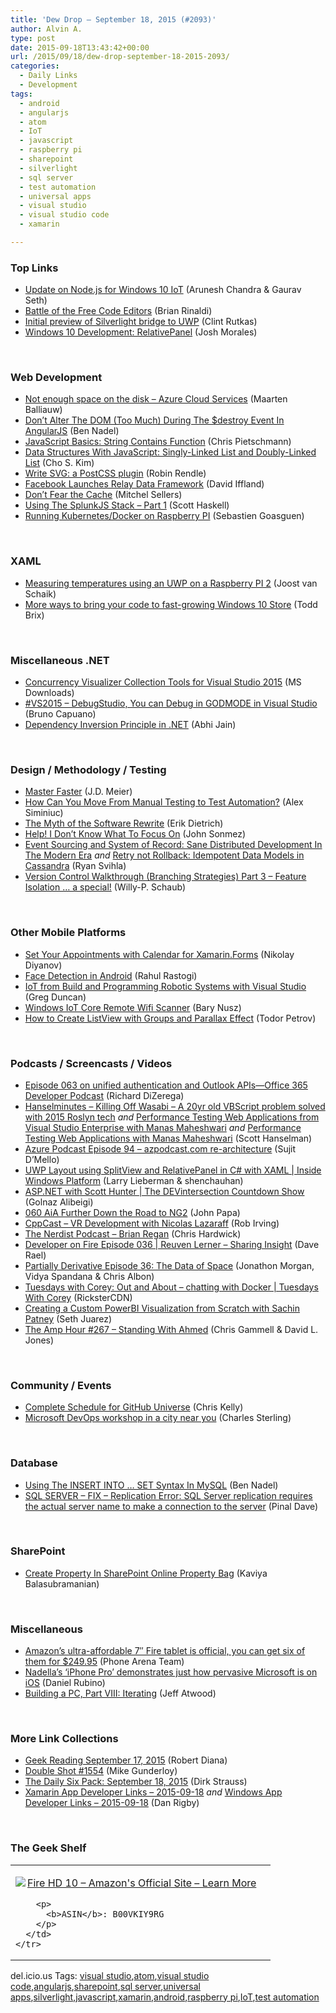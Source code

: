 ```yaml
---
title: 'Dew Drop – September 18, 2015 (#2093)'
author: Alvin A.
type: post
date: 2015-09-18T13:43:42+00:00
url: /2015/09/18/dew-drop-september-18-2015-2093/
categories:
  - Daily Links
  - Development
tags:
  - android
  - angularjs
  - atom
  - IoT
  - javascript
  - raspberry pi
  - sharepoint
  - silverlight
  - sql server
  - test automation
  - universal apps
  - visual studio
  - visual studio code
  - xamarin

---
```

### <a name="top"></a>Top Links

  * <a href="http://blogs.windows.com/buildingapps/2015/09/17/update-on-node-js-for-windows-10-iot/?WT.mc_id=DX_MVP4025064" target="_blank">Update on Node.js for Windows 10 IoT</a> (Arunesh Chandra & Gaurav Seth)
  * <a href="http://developer.telerik.com/featured/battle-of-the-free-code-editors/" target="_blank">Battle of the Free Code Editors</a> (Brian Rinaldi)
  * <a href="http://blogs.windows.com/buildingapps/2015/09/17/initial-preview-of-silverlight-bridge-to-uwp/?WT.mc_id=DX_MVP4025064" target="_blank">Initial preview of Silverlight bridge to UWP</a> (Clint Rutkas)
  * <a href="http://blog.falafel.com/windows-10-development-relativepanel/" target="_blank">Windows 10 Development: RelativePanel</a> (Josh Morales)

&nbsp;

### <a name="web"></a>Web Development

  * <a href="http://blog.maartenballiauw.be/post/2015/09/17/Not-enough-space-on-the-disk-Azure-Cloud-Services.aspx" target="_blank">Not enough space on the disk &#8211; Azure Cloud Services</a> (Maarten Balliauw)
  * <a href="http://www.bennadel.com/blog/2914-don-t-alter-the-dom-too-much-during-the-destroy-event-in-angularjs.htm" target="_blank">Don&#8217;t Alter The DOM (Too Much) During The $destroy Event In AngularJS</a> (Ben Nadel)
  * <a href="http://feedproxy.google.com/~r/crpietschmann/~3/LG7HvzLh7Vg/post.aspx" target="_blank">JavaScript Basics: String Contains Function</a> (Chris Pietschmann)
  * <a href="http://code.tutsplus.com/articles/data-structures-with-javascript-singly-linked-list-and-doubly-linked-list--cms-23392" target="_blank">Data Structures With JavaScript: Singly-Linked List and Doubly-Linked List</a> (Cho S. Kim)
  * <a href="https://github.com/jonathantneal/postcss-write-svg" target="_blank">Write SVG: a PostCSS plugin</a> (Robin Rendle)
  * <a href="http://www.infoq.com/news/2015/09/facebook-relay-open-sourced?utm_campaign=infoq_content&utm_source=infoq&utm_medium=feed&utm_term=global" target="_blank">Facebook Launches Relay Data Framework</a> (David Iffland)
  * <a href="http://mitchelsellers.com/blogs/2015/07/31/dont-fear-the-cache.aspx" target="_blank">Don&#8217;t Fear the Cache</a> (Mitchel Sellers)
  * <a href="http://blogs.splunk.com/2015/09/17/using-the-splunkjs-stack-part-1/" target="_blank">Using The SplunkJS Stack – Part 1</a> (Scott Haskell)
  * <a href="https://dzone.com/articles/running-kubernetesdocker-on-raspberry-pi?utm_medium=feed&utm_source=feedpress.me&utm_campaign=Feed%3A+dzone" target="_blank">Running Kubernetes/Docker on Raspberry PI</a> (Sebastien Goasguen)

&nbsp;

### <a name="silverlight"></a>XAML

  * <a href="http://feedproxy.google.com/~r/blogspot/dotnetbyexample/~3/fWTpS64VmT0/measuring-temperatures-using-uwp-on.html" target="_blank">Measuring temperatures using an UWP on a Raspberry PI 2</a> (Joost van Schaik)
  * <a href="http://blogs.windows.com/buildingapps/2015/09/17/more-ways-to-bring-your-code-to-fast-growing-windows-10-store/?WT.mc_id=DX_MVP4025064" target="_blank">More ways to bring your code to fast-growing Windows 10 Store</a> (Todd Brix)

&nbsp;

### <a name="dotnet"></a>Miscellaneous .NET

  * <a href="http://www.microsoft.com/en-us/download/details.aspx?id=49103&WT.mc_id=DX_MVP4025064" target="_blank">Concurrency Visualizer Collection Tools for Visual Studio 2015</a> (MS Downloads)
  * <a href="http://feedproxy.google.com/~r/elbruno/~3/LCd0ItCvZgA/" target="_blank">#VS2015 – DebugStudio, You can Debug in GODMODE in Visual Studio</a> (Bruno Capuano)
  * <a href="http://www.abhijainsblog.com/2015/09/dependency-inversion-principle-in-net.html" target="_blank">Dependency Inversion Principle in .NET</a> (Abhi Jain)

&nbsp;

### <a name="design"></a>Design / Methodology / Testing

  * <a href="http://feedproxy.google.com/~r/SourcesOfInsight/~3/K_L8NZhtOR4/" target="_blank">Master Faster</a> (J.D. Meier)
  * <a href="http://simpleprogrammer.com/2015/09/18/how-can-you-move-from-manual-testing-to-test-automation/" target="_blank">How Can You Move From Manual Testing to Test Automation?</a> (Alex Siminiuc)
  * <a href="http://blog.ndepend.com/the-myth-of-the-software-rewrite/" target="_blank">The Myth of the Software Rewrite</a> (Erik Dietrich)
  * <a href="http://simpleprogrammer.com/2015/09/17/help-i-dont-know-what-to-focus-on/" target="_blank">Help! I Don’t Know What To Focus On</a> (John Sonmez)
  * <a href="http://feedproxy.google.com/~r/LosTechies/~3/Wrs1w25TUA4/" target="_blank">Event Sourcing and System of Record: Sane Distributed Development In The Modern Era</a> _and_ <a href="http://feedproxy.google.com/~r/LosTechies/~3/arW33dJUOfA/" target="_blank">Retry not Rollback: Idempotent Data Models in Cassandra</a> (Ryan Svihla)
  * <a href="http://blogs.msdn.com/b/visualstudioalmrangers/archive/2015/09/17/version-control-walkthrough-part-3-feature-isolation-a-special.aspx?WT.mc_id=DX_MVP4025064" target="_blank">Version Control Walkthrough (Branching Strategies) Part 3 &#8211; Feature Isolation … a special!</a> (Willy-P. Schaub)

&nbsp;

### <a name="mobile"></a>Other Mobile Platforms

  * <a href="http://tracking.feedpress.it/link/10810/1766285" target="_blank">Set Your Appointments with Calendar for Xamarin.Forms</a> (Nikolay Diyanov)
  * <a href="http://blogs.quovantis.com/face-detection-in-android/" target="_blank">Face Detection in Android</a> (Rahul Rastogi)
  * <a href="https://channel9.msdn.com/coding4fun/blog/IoT-from-Build-and-Programming-Robotic-Systems-with-Visual-Studio?WT.mc_id=DX_MVP4025064" target="_blank">IoT from Build and Programming Robotic Systems with Visual Studio</a> (Greg Duncan)
  * <a href="http://blog.falafel.com/windows-iot-core-remote-wifi-scanner/" target="_blank">Windows IoT Core Remote Wifi Scanner</a> (Bary Nusz)
  * <a href="http://tracking.feedpress.it/link/10810/1767790" target="_blank">How to Create ListView with Groups and Parallax Effect</a> (Todor Petrov)

&nbsp;

### <a name="podcasts"></a>Podcasts / Screencasts / Videos

  * <a href="https://blogs.office.com/2015/09/17/episode-063-on-unified-authentication-and-outlook-apis-office-365-developer-podcast/" target="_blank">Episode 063 on unified authentication and Outlook APIs—Office 365 Developer Podcast</a> (Richard DiZerega)
  * <a href="http://www.hanselminutes.com/default.aspx?ShowID=16486" target="_blank">Hanselminutes &#8211; Killing Off Wasabi &#8211; A 20yr old VBScript problem solved with 2015 Roslyn tech</a> _and_ <a href="https://channel9.msdn.com/Shows/Azure-Friday/Performance-Testing-Web-Applications-from-Visual-Studio-Enterprise-with-Manas-Maheshwari?WT.mc_id=DX_MVP4025064" target="_blank">Performance Testing Web Applications from Visual Studio Enterprise with Manas Maheshwari</a> _and_ <a href="https://channel9.msdn.com/Shows/Azure-Friday/Performance-Testing-Web-Applications-with-Manas-Maheshwari?WT.mc_id=DX_MVP4025064" target="_blank">Performance Testing Web Applications with Manas Maheshwari</a> (Scott Hanselman)
  * <a href="http://azpodcast.azurewebsites.net/post/Episode-94-azpodcastcom-re-architecture" target="_blank">Azure Podcast Episode 94 &#8211; azpodcast.com re-architecture</a> (Sujit D&#8217;Mello)
  * <a href="https://channel9.msdn.com/Shows/Inside-Windows-Platform/UWP-Layout-using-SplitView-and-RelativePanel-in-C-with-XAML?WT.mc_id=DX_MVP4025064" target="_blank">UWP Layout using SplitView and RelativePanel in C# with XAML | Inside Windows Platform</a> (Larry Lieberman & shenchauhan)
  * <a href="https://channel9.msdn.com/Shows/The-DEVintersection-Countdown-Show/ASPNET-with-Scott-Hunter?WT.mc_id=DX_MVP4025064" target="_blank">ASP.NET with Scott Hunter | The DEVintersection Countdown Show</a> (Golnaz Alibeigi)
  * <a href="https://devchat.tv/adventures-in-angular/060-aia-further-down-the-road-to-ng2" target="_blank">060 AiA Further Down the Road to NG2</a> (John Papa)
  * <a href="http://cppcast.libsyn.com/vr-development-with-nicolas-lazaraff" target="_blank">CppCast &#8211; VR Development with Nicolas Lazaraff</a> (Rob Irving)
  * <a href="http://nerdist.libsyn.com/brian-regan" target="_blank">The Nerdist Podcast &#8211; Brian Regan</a> (Chris Hardwick)
  * <a href="http://feedproxy.google.com/~r/developeronfire/~3/f2q8GtAQnKg/reuven-lerner-sharing-insight" target="_blank">Developer on Fire Episode 036 | Reuven Lerner &#8211; Sharing Insight</a> (Dave Rael)
  * <a href="http://feedproxy.google.com/~r/PartiallyDerivative/~3/67nyCUaal5A/episode-36-the-data-of-space" target="_blank">Partially Derivative Episode 36: The Data of Space</a> (Jonathon Morgan, Vidya Spandana & Chris Albon)
  * <a href="https://channel9.msdn.com/Shows/Tuesdays-With-Corey/Tuesdays-with-Corey-Out-and-About-chatting-with-Docker?WT.mc_id=DX_MVP4025064" target="_blank">Tuesdays with Corey: Out and About &#8211; chatting with Docker | Tuesdays With Corey</a> (RicksterCDN)
  * <a href="https://channel9.msdn.com/Blogs/Seth-Juarez/Creating-a-Custom-PowerBI-Visualization-from-Scratch-with-Sachin-Patney?WT.mc_id=DX_MVP4025064" target="_blank">Creating a Custom PowerBI Visualization from Scratch with Sachin Patney</a> (Seth Juarez)
  * <a href="http://feedproxy.google.com/~r/TheAmpHour/~3/HTZSogyBNfU/" target="_blank">The Amp Hour #267 – Standing With Ahmed</a> (Chris Gammell & David L. Jones)

&nbsp;

### <a name="events"></a>Community / Events

  * <a href="https://github.com/blog/2057-complete-schedule-for-github-universe" target="_blank">Complete Schedule for GitHub Universe</a> (Chris Kelly)
  * <a href="http://blogs.msdn.com/b/charles_sterling/archive/2015/09/17/microsoft-devops-workshop-in-a-city-near-you.aspx?WT.mc_id=DX_MVP4025064" target="_blank">Microsoft DevOps workshop in a city near you</a> (Charles Sterling)

&nbsp;

### <a name="sql"></a>Database

  * <a href="http://www.bennadel.com/blog/2913-using-the-insert-into-set-syntax-in-mysql.htm" target="_blank">Using The INSERT INTO &#8230; SET Syntax In MySQL</a> (Ben Nadel)
  * <a href="http://blog.sqlauthority.com/2015/09/18/sql-server-fix-replication-error-sql-server-replication-requires-the-actual-server-name-to-make-a-connection-to-the-server/" target="_blank">SQL SERVER – FIX – Replication Error: SQL Server replication requires the actual server name to make a connection to the server</a> (Pinal Dave)

&nbsp;

### <a name="sp"></a>SharePoint

  * <a href="http://www.c-sharpcorner.com/UploadFile/93cb27/create-property-in-sharepoint-online-property-bag/" target="_blank">Create Property In SharePoint Online Property Bag</a> (Kaviya Balasubramanian)

&nbsp;

### <a name="misc"></a>Miscellaneous

  * <a href="http://feedproxy.google.com/~r/phonearena/ySoL/~3/GKuFqnDuZC0/Amazons-ultra-affordable-7-Fire-tablet-is-official-you-can-get-six-of-them-for-249.95_id73836" target="_blank">Amazon&#8217;s ultra-affordable 7&#8243; Fire tablet is official, you can get six of them for $249.95</a> (Phone Arena Team)
  * <a href="http://feedproxy.google.com/~r/wmexperts/~3/7nAUYe7E_IU/story01.htm" target="_blank">Nadella&#8217;s &#8216;iPhone Pro&#8217; demonstrates just how pervasive Microsoft is on iOS</a> (Daniel Rubino)
  * <a href="http://blog.codinghorror.com/building-a-pc-part-viii-iterating/" target="_blank">Building a PC, Part VIII: Iterating</a> (Jeff Atwood)

&nbsp;

### <a name="links"></a>More Link Collections

  * <a href="http://feeds.regulargeek.com/~r/RegularGeek/~3/_dHFvvSTW7o/" target="_blank">Geek Reading September 17, 2015</a> (Robert Diana)
  * <a href="http://afreshcup.com/home/2015/9/18/double-shot-1554.html" target="_blank">Double Shot #1554</a> (Mike Gunderloy)
  * <a href="http://www.dirkstrauss.com/ditch-android-for-apple/" target="_blank">The Daily Six Pack: September 18, 2015</a> (Dirk Strauss)
  * <a href="http://allaboutxamarin.com/2015/09/xamarin-app-developer-links-2015-09-18/" target="_blank">Xamarin App Developer Links &#8211; 2015-09-18</a> _and_ <a href="http://windowsappdev.com/2015/09/windows-app-developer-links-2015-09-18/" target="_blank">Windows App Developer Links &#8211; 2015-09-18</a> (Dan Rigby)

&nbsp;

### <a name="shelf"></a>The Geek Shelf

<div id="scid:7dc1bd33-94bd-46fd-a20b-0131235bcd47:db24d72c-8233-433e-899d-0df6038070f2" class="wlWriterEditableSmartContent" style="float: none; padding-bottom: 0px; padding-top: 0px; padding-left: 0px; margin: 0px; display: inline; padding-right: 0px">
  <table cellspacing="0" cellpadding="2" width="400" border="0" unselectable="on">
    <tr>
      <td valign="top" width="400">
        <p>
          <a title="Fire HD 10 - Amazon&#39;s Official Site - Learn More" href="http://www.amazon.com/exec/obidos/ASIN/B00VKIY9RG/amavin-20"><img data-recalc-dims="1" decoding="async" src="https://i0.wp.com/images.amazon.com/images/P/B00VKIY9RG.01.MZZZZZZZ.jpg?w=660" border="0" align="left" style="float:left" />Fire HD 10 &#8211; Amazon's Official Site &#8211; Learn More</a>
        </p>
        
        <p>
          <b>ASIN</b>: B00VKIY9RG
        </p>
      </td>
    </tr>
  </table>
</div>

<div id="scid:0767317B-992E-4b12-91E0-4F059A8CECA8:9f4a06ac-1e3c-4476-bbe5-7b4fe1f720e4" class="wlWriterEditableSmartContent" style="float: none; padding-bottom: 0px; padding-top: 0px; padding-left: 0px; margin: 0px; display: inline; padding-right: 0px">
  del.icio.us Tags: <a href="http://del.icio.us/popular/visual+studio" rel="tag">visual studio</a>,<a href="http://del.icio.us/popular/atom" rel="tag">atom</a>,<a href="http://del.icio.us/popular/visual+studio+code" rel="tag">visual studio code</a>,<a href="http://del.icio.us/popular/angularjs" rel="tag">angularjs</a>,<a href="http://del.icio.us/popular/sharepoint" rel="tag">sharepoint</a>,<a href="http://del.icio.us/popular/sql+server" rel="tag">sql server</a>,<a href="http://del.icio.us/popular/universal+apps" rel="tag">universal apps</a>,<a href="http://del.icio.us/popular/silverlight" rel="tag">silverlight</a>,<a href="http://del.icio.us/popular/javascript" rel="tag">javascript</a>,<a href="http://del.icio.us/popular/xamarin" rel="tag">xamarin</a>,<a href="http://del.icio.us/popular/android" rel="tag">android</a>,<a href="http://del.icio.us/popular/raspberry+pi" rel="tag">raspberry pi</a>,<a href="http://del.icio.us/popular/IoT" rel="tag">IoT</a>,<a href="http://del.icio.us/popular/test+automation" rel="tag">test automation</a>
</div>